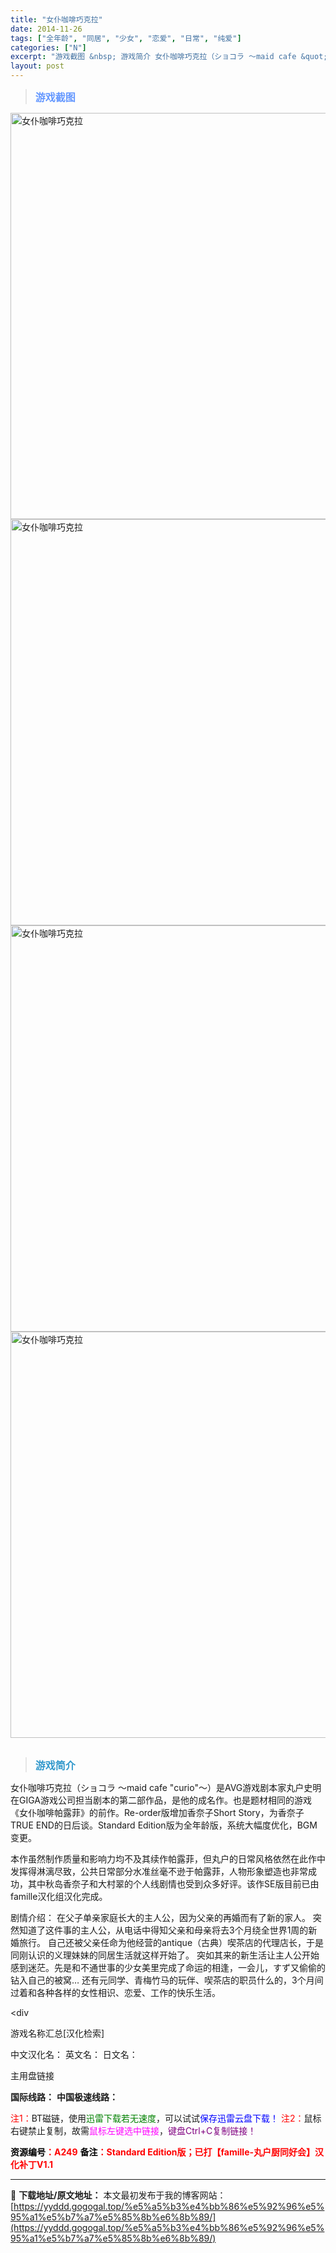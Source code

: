 ```yaml
---
title: "女仆咖啡巧克拉"
date: 2014-11-26
tags: ["全年龄", "同居", "少女", "恋爱", "日常", "纯爱"]
categories: ["N"]
excerpt: "游戏截图 &nbsp; 游戏简介 女仆咖啡巧克拉（ショコラ ～maid cafe &quot;curio&quot;～）是AVG游戏剧本家丸户史明在GIGA游戏公司担当剧本的第二部作品，是他的成名作。也是题材相同的游戏《女仆咖啡帕露菲》的前作。Re-order版增加香奈子Short Story，为香奈子TRUE END&hellip;"
layout: post
---
```


<div>
<blockquote><b><span style="font-size: 12pt; color: #6699ff;">游戏截图</span></b></blockquote>
<div><img title="点击放大" src="https://yyddd.gogogal.top/wp-content/uploads/2025/04/20250430_6811ed13331f4.webp" alt="女仆咖啡巧克拉" width="650" /></div>
<div><img title="点击放大" src="https://yyddd.gogogal.top/wp-content/uploads/2025/04/20250430_6811ed149c8ca.webp" alt="女仆咖啡巧克拉" width="650" /></div>
<div><img title="点击放大" src="https://yyddd.gogogal.top/wp-content/uploads/2025/04/20250430_6811ed167c7f5.webp" alt="女仆咖啡巧克拉" width="650" /></div>
<div><img title="点击放大" src="https://yyddd.gogogal.top/wp-content/uploads/2025/04/20250430_6811ed1816ada.webp" alt="女仆咖啡巧克拉" width="650" /></div>
&nbsp;
<blockquote><b><span style="font-size: 12pt; color: #3399cc;">游戏简介</span></b></blockquote>
<div>女仆咖啡巧克拉（ショコラ ～maid cafe "curio"～）是AVG游戏剧本家丸户史明在GIGA游戏公司担当剧本的第二部作品，是他的成名作。也是题材相同的游戏《女仆咖啡帕露菲》的前作。Re-order版增加香奈子Short Story，为香奈子TRUE END的日后谈。Standard Edition版为全年龄版，系统大幅度优化，BGM变更。

本作虽然制作质量和影响力均不及其续作帕露菲，但丸户的日常风格依然在此作中发挥得淋漓尽致，公共日常部分水准丝毫不逊于帕露菲，人物形象塑造也非常成功，其中秋岛香奈子和大村翠的个人线剧情也受到众多好评。该作SE版目前已由famille汉化组汉化完成。

剧情介绍：
在父子单亲家庭长大的主人公，因为父亲的再婚而有了新的家人。
突然知道了这件事的主人公，从电话中得知父亲和母亲将去3个月绕全世界1周的新婚旅行。
自己还被父亲任命为他经营的antique（古典）喫茶店的代理店长，于是同刚认识的义理妹妹的同居生活就这样开始了。
突如其来的新生活让主人公开始感到迷茫。先是和不通世事的少女美里完成了命运的相逢，一会儿，すず又偷偷的钻入自己的被窝…
还有元同学、青梅竹马的玩伴、喫茶店的职员什么的，3个月间过着和各种各样的女性相识、恋爱、工作的快乐生活。</div>
&lt;div

游戏名称汇总[汉化检索]

中文汉化名：
英文名：
日文名：
</div>
<div class="panel panel-primary">
<div class="panel-heading">主用盘链接</div>
<div class="panel-body">

<b>国际线路：</b>
<b>中国极速线路：</b>


<span style="color: #ff0000;">注1：</span>BT磁链，使用<span style="color: #008000;">迅雷下载若无速度</span>，可以试试<span style="color: #0000ff;">保存迅雷云盘下载！</span>
<span style="color: #ff0000;">注2：</span>鼠标右键禁止复制，故需<span style="color: #ff00ff;">鼠标左键选中链接</span>，<span style="color: #800080;">键盘Ctrl+C复制链接！</span>

</div>
<div class="panel-footer"><span style="color: #ff0000;"><b><span style="color: #000000;">资源编号</span>：A249</b></span>
<span style="color: #ff0000;"><b><span style="color: #000000;">备注</span>：Standard Edition版；已打【famille-丸户厨同好会】汉化补丁V1.1</b></span></div>
</div>

---
📖 **下载地址/原文地址：** 本文最初发布于我的博客网站：[https://yyddd.gogogal.top/%e5%a5%b3%e4%bb%86%e5%92%96%e5%95%a1%e5%b7%a7%e5%85%8b%e6%8b%89/](https://yyddd.gogogal.top/%e5%a5%b3%e4%bb%86%e5%92%96%e5%95%a1%e5%b7%a7%e5%85%8b%e6%8b%89/)
